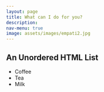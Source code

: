 ```yaml
---
layout: page
title: What can I do for you?
description: 
nav-menu: true
image: assets/images/empati2.jpg
---
```


<body>

<h2>An Unordered HTML List</h2>

<ul>
  <li>Coffee</li>
  <li>Tea</li>
  <li>Milk</li>
</ul>  

</body>
</html>




